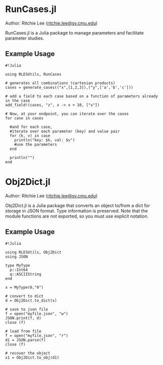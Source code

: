 # RunCases.jl #
Author: Ritchie Lee (ritchie.lee@sv.cmu.edu)

RunCases.jl is a Julia package to manage parameters and facilitate parameter studies.

## Example Usage ##


```
#!Julia

using RLESUtils, RunCases

# generates all combinations (cartesian products)
cases = generate_cases(("x",[1,2,3]),("y",['a','b','c']))

# add a field to each case based on a function of parameters already in the case
add_field!(cases, "z", x -> x + 10, ["x"])

# Now, at your endpoint, you can iterate over the cases
for case in cases

  #and for each case,
  #iterate over each parameter (key) and value pair
  for (k, v) in case
    println("key: $k, val: $v")
    #use the parameters
  end

  println("")
end
```

# Obj2Dict.jl #
Author: Ritchie Lee (ritchie.lee@sv.cmu.edu)

Obj2Dict.jl is a Julia package that converts an object to/from a dict for storage in JSON format.  Type information is preserved.  Note that the module functions are not exported, so you must use explicit notation.

## Example Usage ##

```
#!Julia

using RLESUtils, Obj2Dict
using JSON

type MyType
  p::Int64
  q::ASCIIString
end

x = MyType(0,"0")

# convert to dict
d = Obj2Dict.to_dict(x)

# save to json file
f = open("myfile.json", "w")
JSON.print(f, d)
close (f)

# load from file
f = open("myfile.json", "r")
d1 = JSON.parse(f)
close (f)

# recover the object
x1 = Obj2Dict.to_obj(d1)

```
